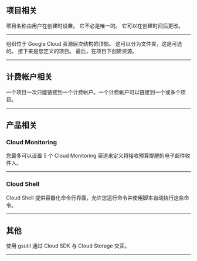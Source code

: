 ## 项目相关

项目名称由用户在创建时设置。 它不必是唯一的。 它可以在创建时间后更改。

---

组织位于 Google Cloud 资源层次结构的顶部。 这可以分为文件夹，这是可选的。 接下来是您定义的项目。 最后，在项目下创建资源。

---

## 计费帐户相关

一个项目一次只能链接到一个计费帐户。一个计费帐户可以链接到一个或多个项目。

---

## 产品相关
### Cloud Monitoring
您最多可以设置 5 个 Cloud Monitoring 渠道来定义将接收预算提醒的电子邮件收件人。

---

### Cloud Shell
Cloud Shell 提供容器化命令行界面，允许您运行命令并使用脚本自动执行这些命令。

---

## 其他

使用 gsutil 通过 Cloud SDK 与 Cloud Storage 交互。

---

